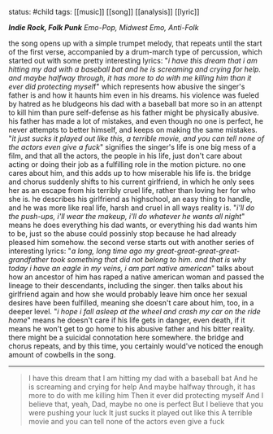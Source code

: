 status: #child 
tags: [[music]] [[song]] [[analysis]] [[lyric]]

***Indie Rock, Folk Punk***
*Emo-Pop, Midwest Emo, Anti-Folk*

the song opens up with a simple trumpet melody, that repeats until the start of the first verse, accompanied by a drum-march type of percussion, which started out with some pretty interesting lyrics: "*i have this dream that i am hitting my dad with a baseball bat and he is screaming and crying for help. and maybe halfway through, it has more to do with me killing him than it ever did protecting mysel*f" which represents how abusive the singer's father is and how it haunts him even in his dreams. his violence was fueled by hatred as he bludgeons his dad with a baseball bat more so in an attenpt to kill him than pure self-defense as his father might be physically abusive. his father has made a lot of mistakes, and even though no one is perfect, he never attempts to better himself, and keeps on making the same mistakes. "*it just sucks it played out like this, a terrible movie, and you can tell none of the actors even give a fuck*" signifies the singer's life is one big mess of a film, and that all the actors, the people in his life, just don't care about acting or doing their job as a fulfilling role in the motion picture. no one cares about him, and this adds up to how miserable his life is. the bridge and chorus suddenly shifts to his current girlfriend, in which he only sees her as an escape from his terribly cruel life, rather than loving her for who she is. he describes his girlfriend as highschool, an easy thing to handle, and he was more like real life, harsh and cruel in all ways reality is. "*i'll do the push-ups, i'll wear the makeup, i'll do whatever he wants all night*" means he does everything his dad wants, or everything his dad wants him to be, just so the abuse could possinly stop because he had already pleased him somehow. the second verse starts out with another series of interesting lyrics: "*a long, long time ago my great-great-great-great-grandfather took something that did not belong to him. and that is why today i have an eagle in my veins, i am part native american*" talks about how an ancestor of him has raped a native american woman and passed the lineage to their descendants, including the singer. then talks about his girlfriend again and how she would probably leave him once her sexual desires have been fulfilled, meaning she doesn't care about him, too, in a deeper level. "*i hope i fall asleep at the wheel and crash my car on the ride home*" means he doesn't care if his life gets in danger, even death, if it means he won't get to go home to his abusive father and his bitter reality. there might be a suicidal connotation here somewhere. the bridge and chorus repeats, and by this time, you certainly would've noticed the enough amount of cowbells in the song.

---

> I have this dream that I am hitting my dad with a baseball bat
> And he is screaming and crying for help
> And maybe halfway through, it has more to do with me killing him
> Then it ever did protecting myself
> And I believe that, yeah, Dad, maybe no one is perfect
> But I believe that you were pushing your luck
> It just sucks it played out like this
> A terrible movie and you can tell none of the actors even give a fuck